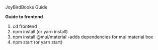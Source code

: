 JoyBirdBooks Guide

**Guide to frontend**
1. cd frontend
2. npm install (or yarn install)
3. npm install @mui/material 
  -adds dependencies for mui material box
4. npm start (or yarn start)
